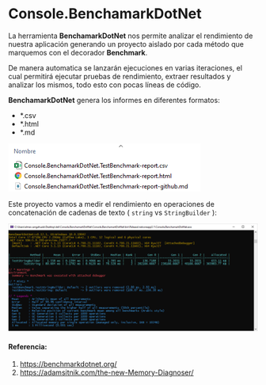 
# Console.BenchamarkDotNet
La herramienta **BenchamarkDotNet** nos permite analizar el rendimiento de nuestra aplicación generando un proyecto aislado por cada método que marquemos con el decorador **Benchmark**.<p/>

De manera automatica se lanzarán ejecuciones en varias iteraciones, el cual permitirá ejecutar pruebas de rendimiento, extraer resultados y analizar los mismos, todo esto con pocas líneas de código.<p/>
**BenchamarkDotNet** genera los informes en diferentes formatos:
 * *.csv
 * *.html
 * *.md<p/>

<img src="https://github.com/noctambulo-12/Console.BenchamarkDotNet/raw/main/Screenshot/Archivo-Resulatdo.png"><p/>

Este proyecto vamos a medir el rendimiento en operaciones de concatenación de cadenas de texto ( `string` vs `StringBuilder` ):

<img src="https://github.com/noctambulo-12/Console.BenchamarkDotNet/raw/main/Screenshot/Resulatdo-Console.png">

#### Referencia:
1. https://benchmarkdotnet.org/
2. https://adamsitnik.com/the-new-Memory-Diagnoser/